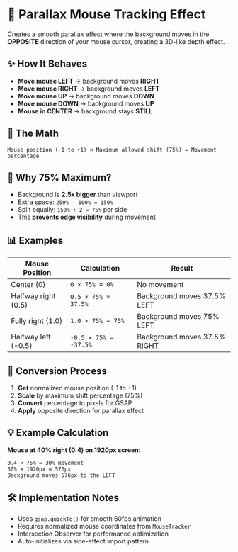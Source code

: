 # 🎯 Parallax Mouse Tracking Effect

Creates a smooth parallax effect where the background moves in the **OPPOSITE** direction of your mouse cursor, creating a 3D-like depth effect.

## ✨ How It Behaves

- **Move mouse LEFT** → background moves **RIGHT**
- **Move mouse RIGHT** → background moves **LEFT**
- **Move mouse UP** → background moves **DOWN**
- **Move mouse DOWN** → background moves **UP**
- **Mouse in CENTER** → background stays **STILL**

## 🔢 The Math

```
Mouse position (-1 to +1) × Maximum allowed shift (75%) = Movement percentage
```

## 🤔 Why 75% Maximum?

- Background is **2.5x bigger** than viewport
- Extra space: `250% - 100% = 150%`
- Split equally: `150% ÷ 2 = 75%` per side
- This **prevents edge visibility** during movement

## 📊 Examples

| Mouse Position      | Calculation           | Result                       |
| ------------------- | --------------------- | ---------------------------- |
| Center (0)          | `0 × 75% = 0%`        | No movement                  |
| Halfway right (0.5) | `0.5 × 75% = 37.5%`   | Background moves 37.5% LEFT  |
| Fully right (1.0)   | `1.0 × 75% = 75%`     | Background moves 75% LEFT    |
| Halfway left (-0.5) | `-0.5 × 75% = -37.5%` | Background moves 37.5% RIGHT |

## 🔄 Conversion Process

1. **Get** normalized mouse position (-1 to +1)
2. **Scale** by maximum shift percentage (75%)
3. **Convert** percentage to pixels for GSAP
4. **Apply** opposite direction for parallax effect

## 💡 Example Calculation

**Mouse at 40% right (0.4) on 1920px screen:**

```
0.4 × 75% = 30% movement
30% × 1920px = 576px
Background moves 576px to the LEFT
```

## 🛠️ Implementation Notes

- Uses `gsap.quickTo()` for smooth 60fps animation
- Requires normalized mouse coordinates from `MouseTracker`
- Intersection Observer for performance optimization
- Auto-initializes via side-effect import pattern
